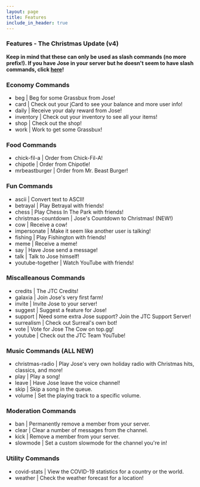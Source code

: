 ```yaml
---
layout: page
title: Features
include_in_header: true 
---
```

### Features - The Christmas Update (v4)

**Keep in mind that these can only be used as slash commands (no more prefix!). If you have Jose in your server but he doesn't seem to have slash commands, click [here](https://josethecow.ml/invite)!**

### Economy Commands
- beg | Beg for some Grassbux from Jose!
- card | Check out your jCard to see your balance and more user info!
- daily | Receive your daly reward from Jose!
- inventory | Check out your inventory to see all your items!
- shop | Check out the shop!
- work | Work to get some Grassbux!

### Food Commands
- chick-fil-a | Order from Chick-Fil-A!
- chipotle | Order from Chipotle!
- mrbeastburger | Order from Mr. Beast Burger!

### Fun Commands
- ascii | Convert text to ASCII!
- betrayal | Play Betrayal with friends!
- chess | Play Chess In The Park with friends!
- christmas-countdown | Jose's Countdown to Christmas! (NEW!)
- cow | Receive a cow!
- impersonate | Make it seem like another user is talking!
- fishing | Play Fishington with friends!
- meme | Receive a meme!
- say | Have Jose send a message!
- talk | Talk to Jose himself!
- youtube-together | Watch YouTube with friends!

### Miscalleanous Commands
- credits | The JTC Credits!
- galaxia | Join Jose's very first farm! 
- invite | Invite Jose to your server!
- suggest | Suggest a feature for Jose!
- support | Need some extra Jose support? Join the JTC Support Server!
- surrealism | Check out Surreal's own bot!
- vote | Vote for Jose The Cow on top.gg!
- youtube | Check out the JTC Team YouTube!

### Music Commands (ALL NEW)
- christmas-radio | Play Jose's very own holiday radio with Christmas hits, classics, and more!
- play | Play a song!
- leave | Have Jose leave the voice channel!
- skip | Skip a song in the queue.
- volume | Set the playing track to a specific volume.

### Moderation Commands
- ban | Permanently remove a member from your server.
- clear | Clear a number of messages from the channel.
- kick | Remove a member from your server.
- slowmode | Set a custom slowmode for the channel you're in!

### Utility Commands
- covid-stats | View the COVID-19 statistics for a country or the world.
- weather | Check the weather forecast for a location!
